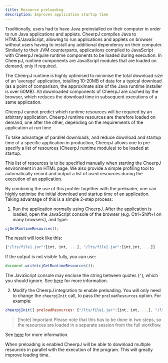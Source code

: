 ```yaml
---
title: Resource preloading
description: Improves application startup time
---
```


Traditionally, users had to have Java preinstalled on their computer in order to run Java applications and applets. CheerpJ compiles Java to HTML5/JavaScript, allowing to run applications and applets on browser without users having to install any additional dependency on their computer. Similarly to their JVM counterparts, applications compiled to JavaScript with CheerpJ require runtime components to be loaded during execution. In CheerpJ, runtime components are JavaScript modules that are loaded on demand, only if required.

The CheerpJ runtime is highly optimised to minimise the total download size of an 'average' application, totalling 10-20MB of data for a typical download (as a point of comparison, the approximate size of the Java runtime installer is over 60MB). All downloaded components of CheerpJ are cached by the browser, which reduces the download time in subsequent executions of a same application.

CheerpJ cannot predict which runtime resources will be required by an arbitrary application. CheerpJ runtime resources are therefore loaded on demand, one after the other, depending on the requirements of the application at run time.

To take advantage of parallel downloads, and reduce download and startup time of a specific application in production, CheerpJ allows one to pre-specify a list of resources (CheerpJ runtime modules) to be loaded at startup.

This list of resources is to be specified manually when starting the CheerpJ environment in an HTML page. We also provide a simple profiling tool to automatically record and output a list of used resources during the execution of an application.

By combining the use of this profiler together with the preloader, one can highly optimise the initial download and startup time of an application. Taking advantage of this is a simple 2-step process:

1. Run the application normally using CheerpJ. After the application is loaded, open the JavaScript console of the browser (e.g. Ctrl+Shift+I on many browsers), and type:

```js
cjGetRuntimeResources();
```

The result will look like this:

```js
{"/lts/file1.jar":[int, int, ...], "/lts/file2.jar":[int,int, ...]}
```

If the output is not visible fully, you can use:

```js
document.write(cjGetRuntimeResources());
```

The JavaScript console may enclose the string between quotes (`"`), which you should ignore. See [here](/cheerpj3/reference/cjGetRuntimeResources) for more information.

2. Modify the CheerpJ integration to enable preloading. You will only need to change the `cheerpjInit` call, to pass the `preloadResources` option. For example:

```js
cheerpjInit({ preloadResources: {"/lts/file1.jar":[int, int, ...], "/lts/file2.jar":[int,int, ...]} });
```

> [!note] Important
> Please note that this has to be done in two steps, so the resources are loaded in a separate session from the full workflow.

See [here](/cheerpj3/reference/cheerpjInit#preloadresources) for more information.

When preloading is enabled CheerpJ will be able to download multiple resources in parallel with the execution of the program. This will greatly improve loading time.
